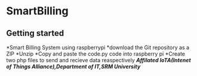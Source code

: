# SmartBilling
## Getting started
*Smart Billing System using raspberrypi 
*download the Git repository as a ZIP
*Unzip
*Copy and paste the code.py code into raspberry pi
*Create two php files to send and recieve data reaspectively
***Affilated IoTA(Intenet of Things Alliance),Department of IT,SRM University***

